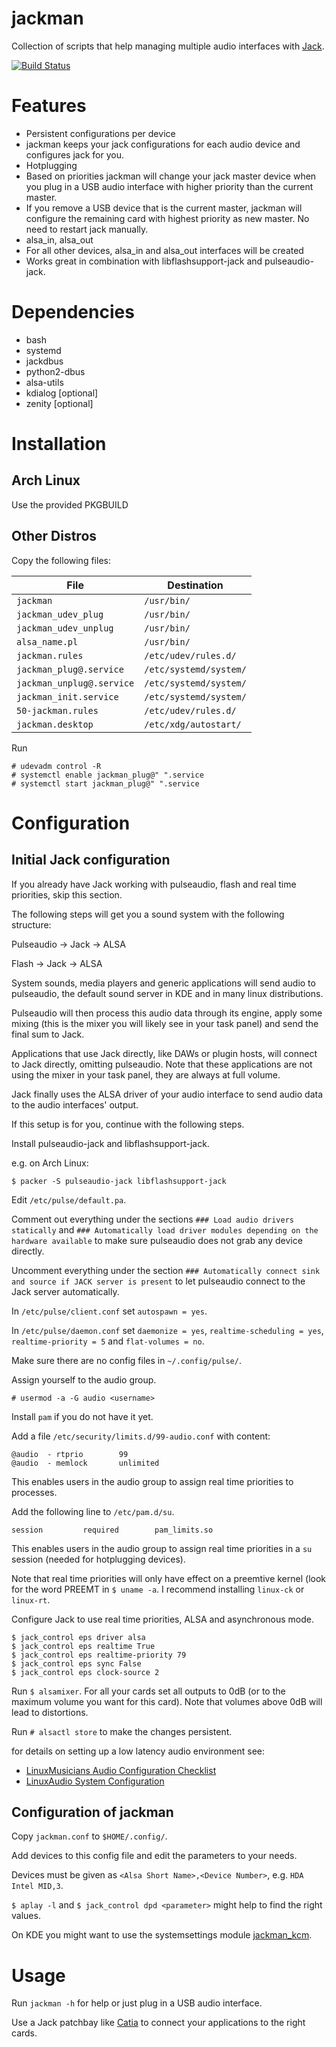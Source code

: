 # jackman
Collection of scripts that help managing multiple audio interfaces with [Jack](https://github.com/jackaudio).

[![Build Status](https://travis-ci.org/progwolff/jackman.svg?branch=master)](https://travis-ci.org/progwolff/jackman)

# Features
 
- Persistent configurations per device
 - jackman keeps your jack configurations for each audio device and configures jack for you.
- Hotplugging
 - Based on priorities jackman will change your jack master device when you plug in a USB audio interface with higher priority than the current master.
 - If you remove a USB device that is the current master, jackman will configure the remaining card with highest priority as new master. No need to restart jack 
manually.
- alsa_in, alsa_out
 - For all other devices, alsa_in and alsa_out interfaces will be created  
- Works great in combination with libflashsupport-jack and pulseaudio-jack.

# Dependencies
- bash
- systemd
- jackdbus
- python2-dbus
- alsa-utils
- kdialog [optional]
- zenity [optional]

# Installation

## Arch Linux 
Use the provided PKGBUILD

## Other Distros

Copy the following files:

|  File                      | Destination                              |
|----------------------------|------------------------------------------|
| `jackman`                  | `/usr/bin/`                              |
| `jackman_udev_plug`        | `/usr/bin/`                              |
| `jackman_udev_unplug`      | `/usr/bin/`                              |
| `alsa_name.pl`             | `/usr/bin/`                              |
| `jackman.rules`            | `/etc/udev/rules.d/`                     |
| `jackman_plug@.service`    | `/etc/systemd/system/`                   |
| `jackman_unplug@.service`  | `/etc/systemd/system/`                   |
| `jackman_init.service`     | `/etc/systemd/system/`                   |
| `50-jackman.rules`         | `/etc/udev/rules.d/`                     |
| `jackman.desktop`          | `/etc/xdg/autostart/`                    |

Run 
```
# udevadm control -R
# systemctl enable jackman_plug@" ".service
# systemctl start jackman_plug@" ".service
```

# Configuration

## Initial Jack configuration

If you already have Jack working with pulseaudio, flash and real time priorities, skip this section.

The following steps will get you a sound system with the following structure:

Pulseaudio -> Jack -> ALSA 

Flash -> Jack -> ALSA

System sounds, media players and generic applications will send audio to pulseaudio, the default sound server in KDE and in many linux distributions.

Pulseaudio will then process this audio data through its engine, apply some mixing (this is the mixer you will likely see in your task panel) and send the final sum to Jack.

Applications that use Jack directly, like DAWs or plugin hosts, will connect to Jack directly, omitting pulseaudio. Note that these applications are not using the mixer in your task panel, they are always at full volume.

Jack finally uses the ALSA driver of your audio interface to send audio data to the audio interfaces' output.

If this setup is for you, continue with the following steps.

Install pulseaudio-jack and libflashsupport-jack.

e.g. on Arch Linux:
```
$ packer -S pulseaudio-jack libflashsupport-jack
```

Edit `/etc/pulse/default.pa`. 

Comment out everything under the sections `### Load audio drivers statically` and `### Automatically load driver modules depending on the hardware available` to make sure pulseaudio does not grab any device directly.

Uncomment everything under the section `### Automatically connect sink and source if JACK server is present` to let pulseaudio connect to the Jack server automatically.

In `/etc/pulse/client.conf` set  `autospawn = yes`.

In `/etc/pulse/daemon.conf` set `daemonize = yes`, `realtime-scheduling = yes`, `realtime-priority = 5` and `flat-volumes = no`.

Make sure there are no config files in `~/.config/pulse/`.

Assign yourself to the audio group.
```
# usermod -a -G audio <username>
```

Install `pam` if you do not have it yet.

Add a file `/etc/security/limits.d/99-audio.conf` with content:
```
@audio  - rtprio        99
@audio  - memlock       unlimited
```
This enables users in the audio group to assign real time priorities to processes.

Add the following line to `/etc/pam.d/su`.
```
session         required        pam_limits.so
```
This enables users in the audio group to assign real time priorities in a `su` session (needed for hotplugging devices).

Note that real time priorities will only have effect on a preemtive kernel (look for the word PREEMT in `$ uname -a`. I recommend installing `linux-ck` or `linux-rt`.

Configure Jack to use real time priorities, ALSA and asynchronous mode.
```
$ jack_control eps driver alsa
$ jack_control eps realtime True
$ jack_control eps realtime-priority 79
$ jack_control eps sync False
$ jack_control eps clock-source 2
```

Run `$ alsamixer`. For all your cards set all outputs to 0dB (or to the maximum volume you want for this card). Note that volumes above 0dB will lead to distortions.

Run `# alsactl store` to make the changes persistent.

for details on setting up a low latency audio environment see:
* [LinuxMusicians Audio Configuration Checklist](https://linuxmusicians.com/viewtopic.php?f=27&t=15378)
* [LinuxAudio System Configuration](http://wiki.linuxaudio.org/wiki/system_configuration)

## Configuration of jackman

Copy `jackman.conf` to `$HOME/.config/`.

Add devices to this config file and edit the parameters to your needs.

Devices must be given as `<Alsa Short Name>,<Device Number>`, e.g. `HDA Intel MID,3`.

`$ aplay -l` and `$ jack_control dpd <parameter>` might help to find the right values.

On KDE you might want to use the systemsettings module [jackman_kcm](https://github.com/progwolff/jackman_kcm). 

# Usage

Run `jackman -h` for help or just plug in a USB audio interface.

Use a Jack patchbay like [Catia](http://kxstudio.linuxaudio.org/Applications:Catia) to connect your applications to the right cards.
